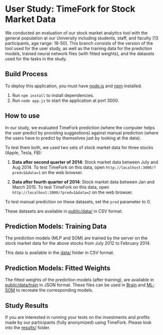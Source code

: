 User Study: TimeFork for Stock Market Data
====

We conducted an evaluation of our stock market analytics tool with the general population at our University including students, staff, and faculty (13 participants, age range: 18-50). This branch consists of the version of the tool used for the user study, as well as the training data for the prediction models, trained neural network files (with fitted weights), and the datasets used for the tasks in the study.

## Build Process

To deploy this application, you must have [node.js](https://nodejs.org/en/) and [npm](https://www.npmjs.com/) installed.

1. Run `npm install` to install dependencies.
2. Run `node app.js` to start the application at port 3000. 


## How to use

In our study, we evaluated TimeFork prediction (where the computer helps the user predict by providing suggestions) against manual prediction (where the users have to predict by themselves just by looking at the data).

To test them both, we used two sets of stock market data for three stocks (Apple, Tesla, FB):

1. **Data after second quarter of 2014**: Stock market data between July and Aug 2014. To test TimeFork on this data, open `http://localhost:3000/?pred=1&data=1` on the web browser.

2. **Data after fourth quarter of 2014**: Stock market data between Jan and March 2015. To test TimeFork on this data, open `http://localhost:3000/?pred=1&data=2` on the web browser.

To test manual prediction on these datasets, set the `pred` parameter to 0.

These datasets are available in [public/data/](https://github.com/karthikbadam/TimeFork/tree/user-study/public/data) in CSV format.


## Prediction Models: Training Data

The prediction models (MLP and SOM) are trained by the server on the stock market data for the above stocks from July 2012 to February 2014. 

This data is available in the [data/](https://github.com/karthikbadam/TimeFork/tree/user-study/data) folder in CSV format.


## Prediction Models: Fitted Weights

The fitted weights of the prediction models (after training), are available in [public/data/train](https://github.com/karthikbadam/TimeFork/tree/user-study/public/data/train) in JSON format. These files can be used in [Brain](https://www.npmjs.com/package/brain) and [ML-SOM](https://www.npmjs.com/package/ml-som) to recreate the corresponding models.


## Study Results

If you are interested in running your tests on the investments and profits made by our participants (fully anonymized) using TimeFork. Please look into the [results/](https://github.com/karthikbadam/TimeFork/tree/user-study/results/) folder.
